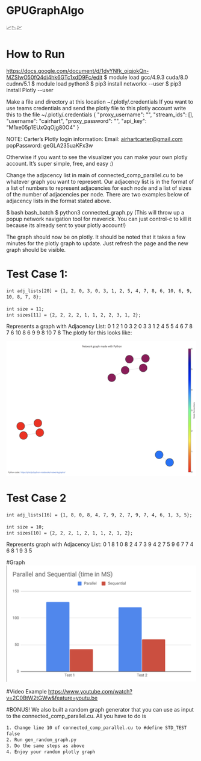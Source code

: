 # GPUGraphAlgo
📈📉💹

# How to Run
https://docs.google.com/document/d/1dyYNfk_oiqjokQn-MZSIwO50fQ4di4hk6GTc1xdD9Fc/edit
$ module load gcc/4.9.3  cuda/8.0  cudnn/5.1
$ module load python3
$ pip3 install networkx --user
$ pip3 install Plotly --user

Make a file and directory at this location ~/.plotly/.credentials
If you want to use teams credentials and send the plotly file to this plotly account write this to the file ~/.plotly/.credentials
{
    "proxy_username": "", 
    "stream_ids": [], 
    "username": "cairhart",
    "proxy_password": "", 
    "api_key": "M1xe05p1EUxQqOjg80O4"
}

NOTE: Carter’s Plotly login information:
Email: airhartcarter@gmail.com
popPassword: geGLA235uaKFx3w

Otherwise if you want to see the visualizer you can make your own plotly account. It’s super simple, free, and easy :)

Change the adjacency list in main of connected_comp_parallel.cu to be whatever graph you want to represent. Our adjacency list is in the format of a list of numbers to represent adjacencies for each node and a list of sizes of the number of adjacencies per node. There are two examples below of adjacency lists in the format stated above. 

$ bash bash_batch
$ python3 connected_graph.py
(This will throw up a popup network navigation tool for maverick. You can just control-c to kill it because its already sent to your plotly account!)

The graph should now be on plotly. It should be noted that it takes a few minutes for the plotly graph to update. Just refresh the page and the new graph should be visible. 

# Test Case 1:
	int adj_lists[20] = {1, 2, 0, 3, 0, 3, 1, 2, 5, 4, 7, 8, 6, 10, 6, 9, 10, 8, 7, 8};

    int size = 11;
    int sizes[11] = {2, 2, 2, 2, 1, 1, 2, 2, 3, 1, 2};
Represents a graph with Adjacency List: 
0 1 2 
1 0 3 
2 0 3 
3 1 2 
4 5
5 4
6 7 8 
7 6 10
8 6 9 
9 8
10 7 8 
 The plotly for this looks like: 

![alt text](plotlyExample.png)

# Test Case 2
    int adj_lists[16] = {1, 8, 0, 8, 4, 7, 9, 2, 7, 9, 7, 4, 6, 1, 3, 5};

    int size = 10;
    int sizes[10] = {2, 2, 2, 1, 2, 1, 1, 2, 1, 2};    
Represents graph with Adjacency List:
0 1 8
1 0 8
2 4 7
3 9
4 2 7
5 9
6 7 
7 4 6
8 1
9 3 5

#Graph
![alt text](GraphAlgoChart.png)

#Video Example
https://www.youtube.com/watch?v=2C0BtW2tGWw&feature=youtu.be

#BONUS!
We also built a random graph generator that you can use as input to the connected_comp_parallel.cu. All you have to do is

	1. Change line 10 of connected_comp_parallel.cu to #define STD_TEST false
	2. Run gen_random_graph.py
	3. Do the same steps as above
	4. Enjoy your random plotly graph


